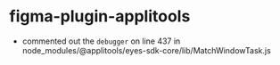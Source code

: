 # figma-plugin-applitools

* commented out the `debugger` on line 437 in node_modules/@applitools/eyes-sdk-core/lib/MatchWindowTask.js